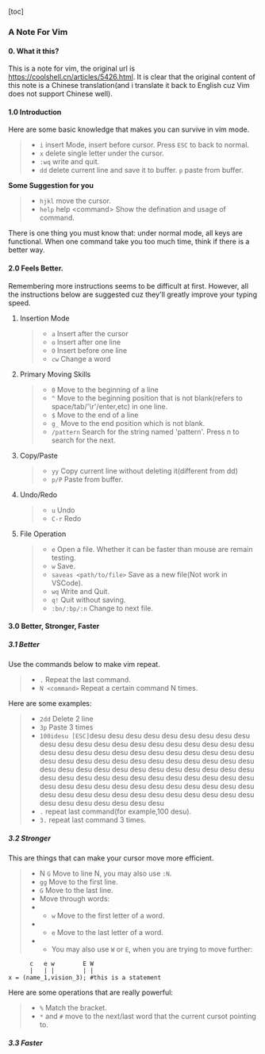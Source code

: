 [toc]
### A Note For Vim
#### 0. What it this?
This is a note for vim, the original url is <a>https://coolshell.cn/articles/5426.html</a>. It is clear that the original content of this note is a Chinese translation(and i translate it back to English cuz Vim does not support Chinese well).

#### 1.0 Introduction
Here are some basic knowledge that makes you can survive in vim mode.
> * ```i``` insert Mode, insert before cursor. Press ```ESC``` to back to normal.
> * ```x``` delete single letter under the cursor.
> * ```:wq``` write and quit.
> * ```dd``` delete current line and save it to buffer.
> ```p``` paste from buffer.

**Some Suggestion for you**
> * ```hjkl``` move the cursor.
> * ```help``` help <command\> Show the defination and usage of command.

There is one thing you must know that: under normal mode, all keys are functional. When one command take you too much time, think if there is a better way.

#### 2.0 Feels Better.
Remembering more instructions seems to be difficult at first. However, all the instructions below are suggested cuz they'll greatly improve your typing speed.
1. Insertion Mode
   > * ```a``` Insert after the cursor
   > * ```o``` Insert after one line
   > * ```O``` Insert before one line
   > * ```cw``` Change a word
2. Primary Moving Skills
   > * ```0``` Move to the beginning of a line
   > * ```^``` Move to the beginning position that is not blank(refers to space/tab/'\r'/enter,etc) in one line.
   > * ```$``` Move to the end of a line
   > * ```g_``` Move to the end position which is not blank.
   > * ```/pattern``` Search for the string named 'pattern'. Press n to search for the next.
3. Copy/Paste
   > * ```yy``` Copy current line without deleting it(different from dd)
   > * ```p/P``` Paste from buffer. 
4. Undo/Redo
   > * ```u``` Undo
   > * ```C-r``` Redo
5. File Operation
   > * ```e``` Open a file. Whether it can be faster than mouse are remain testing.
   > * ```w``` Save.
   > * ```saveas <path/to/file>``` Save as a new file(Not work in VSCode).
   > * ```wq``` Write and Quit.
   > * ```q!``` Quit without saving.
   > * ```:bn/:bp/:n``` Change to next file. 
#### 3.0 Better, Stronger, Faster
##### 3.1 Better
Use the commands below to make vim repeat.
> * ```.``` Repeat the last command.
> * ```N <command>``` Repeat a certain command N times.

Here are some examples:
> * ```2dd``` Delete 2 line
> * ```3p``` Paste 3 times
> * ```100idesu [ESC]```desu desu desu desu desu desu desu desu desu desu desu desu desu desu desu desu desu desu desu desu desu desu desu desu desu desu desu desu desu desu desu desu desu desu desu desu desu desu desu desu desu desu desu desu desu desu desu desu desu desu desu desu desu desu desu desu desu desu desu desu desu desu desu desu desu desu desu desu desu desu desu desu desu desu desu desu desu desu desu desu desu desu desu desu desu desu desu desu desu desu desu desu desu desu desu desu desu desu desu desu 
> * ```.``` repeat last command(for example,100 desu).
> * ```3.``` repeat last command 3 times.

##### 3.2 Stronger
This are things that can make your cursor move more efficient.
> * N ```G``` Move to line N, you may also use ```:N```.
> * ```gg``` Move to the first line.
> * ```G``` Move to the last line.
> * Move through words:
> * * ```w``` Move to the first letter of a word.
> * * ```e``` Move to the last letter of a word.
> * * You may also use ```W``` or ```E```, when you are trying to move further:
```
      c   e w        E W       
      |   | |        | |    
x = (name_1,vision_3); #this is a statement
```
Here are some operations that are really powerful:
> * ```%``` Match the bracket.
> * ```*``` and ```#``` move to the next/last word that the current cursot pointing to.

##### 3.3 Faster

